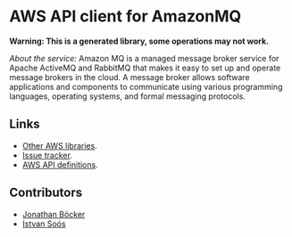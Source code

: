 # AWS API client for AmazonMQ

**Warning: This is a generated library, some operations may not work.**

*About the service:*
Amazon MQ is a managed message broker service for Apache ActiveMQ and
RabbitMQ that makes it easy to set up and operate message brokers in the
cloud. A message broker allows software applications and components to
communicate using various programming languages, operating systems, and
formal messaging protocols.

## Links

- [Other AWS libraries](https://github.com/agilord/aws_client/tree/master/generated).
- [Issue tracker](https://github.com/agilord/aws_client/issues).
- [AWS API definitions](https://github.com/aws/aws-sdk-js/tree/master/apis).

## Contributors

- [Jonathan Böcker](https://github.com/Schwusch)
- [Istvan Soós](https://github.com/isoos)

